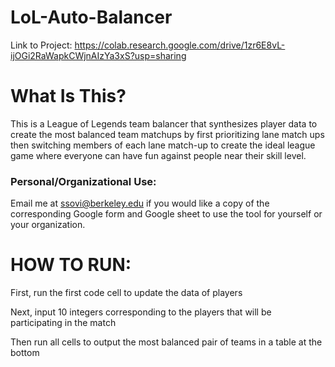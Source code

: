 # LoL-Auto-Balancer
Link to Project:
https://colab.research.google.com/drive/1zr6E8vL-ijOGi2RaWapkCWjnAIzYa3xS?usp=sharing

# What Is This?
This is a League of Legends team balancer that synthesizes player data to create the most balanced team matchups by first prioritizing lane match ups then switching members of each lane match-up to create the ideal league game where everyone can have fun against people near their skill level. 
### Personal/Organizational Use:
Email me at [ssovi@berkeley.edu](mailto:ssovi@berkeley.edu) if you would like a copy of the corresponding Google form and Google sheet to use the tool for yourself or your organization.
# HOW TO RUN:
First, run the first code cell to update the data of players

Next, input 10 integers corresponding to the players that will be participating in the match

Then run all cells to output the most balanced pair of teams in a table at the bottom
